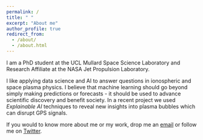 ```yaml
---
permalink: /
title: " "
excerpt: "About me"
author_profile: true
redirect_from: 
  - /about/
  - /about.html
---
```

I am a PhD student at the UCL Mullard Space Science Laboratory and Research Affiliate at the NASA Jet Propulsion Laboratory. 

I like applying data science and AI to answer questions in ionospheric and space plasma physics. I believe that machine learning should go beyond simply making predictions or forecasts - it should be used to advance scientific discovery and benefit society. In a recent project we used _Explainable AI_ techniques to reveal new insights into plasma bubbles which can disrupt GPS signals.

If you would to know more about me or my work, drop me an [email](mailto:sachin.reddy.18@ucl.ac.uk) or follow me on [Twitter](https://twitter.com/red_sach).